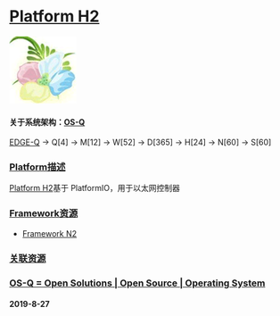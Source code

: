 ﻿# [Platform H2](https://github.com/OS-Q/H2)

[![sites](OS-Q/OS-Q.png)](http://www.OS-Q.com)

#### 关于系统架构：[OS-Q](https://github.com/OS-Q/OS-Q)

[EDGE-Q](https://github.com/OS-Q/EDGE-Q) -> Q[4] -> M[12] -> W[52] -> D[365] -> H[24] -> N[60] -> S[60]

### [Platform描述](https://github.com/OS-Q/H2/wiki) 

[Platform H2](https://github.com/OS-Q/H2)基于 PlatformIO，用于以太网控制器

### [Framework资源](https://github.com/OS-Q) 

* [Framework N2](https://github.com/OS-Q/N2)

### [关联资源](https://github.com/OS-Q/)



### [OS-Q = Open Solutions | Open Source |  Operating System ](http://www.OS-Q.com/H2)
####  2019-8-27
